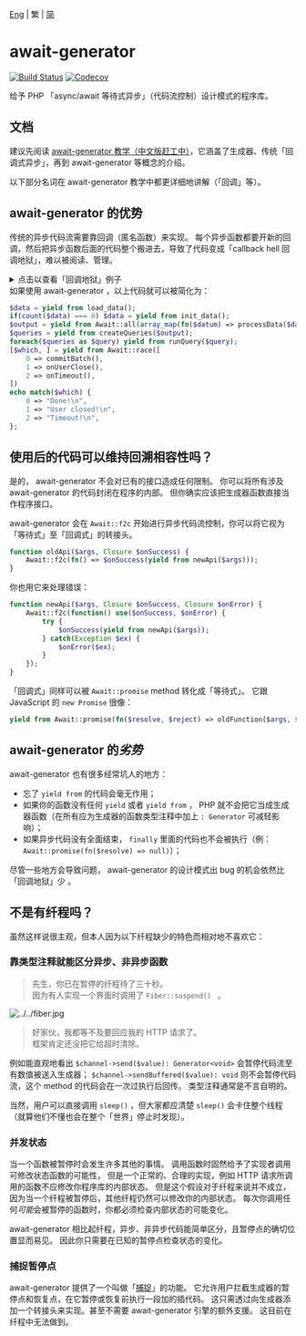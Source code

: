 [Eng](../README.md) | 繁 | [简](../chs)
# await-generator
[![Build Status][ci-badge]][ci-page]
[![Codecov][codecov-badge]][codecov-page]

给予 PHP 「async/await 等待式异步」（代码流控制）设计模式的程序库。

## 文档
建议先阅读 [await-generator 教学（中文版赶工中）](../book)，它涵盖了生成器、传统「回调式异步」，再到 await-generator 等概念的介绍。

以下部分名词在 await-generator 教学中都更详细地讲解（「回调」等）。

## await-generator 的优势
传统的异步代码流需要靠回调（匿名函数）来实现。
每个异步函数都要开新的回调，然后把异步函数后面的代码整个搬进去，导致了代码变成「callback hell 回调地狱」，难以被阅读、管理。
<details>
    <summary>点击以查看「回调地狱」例子</summary>
    
```php
load_data(function($data) {
    $init = count($data) === 0 ? init_data(...) : fn($then) => $then($data);
    $init(function($data) {
        $output = [];
        foreach($data as $k => $datum) {
            processData($datum, function($result) use(&$output, $data) {
                $output[$k] = $result;
                if(count($output) === count($data)) {
                    createQueries($output, function($queries) {
                        $run = function($i) use($queries, &$run) {
                            runQuery($queries[$i], function() use($i, $queries, $run) {
                                if($i === count($queries)) {
                                    $done = false;
                                    commitBatch(function() use(&$done) {
                                        if(!$done) {
                                            $done = true;
                                            echo "Done!\n";
                                        }
                                    });
                                    onUserClose(function() use(&$done) {
                                        if(!$done) {
                                            $done = true;
                                            echo "User closed!\n";
                                        }
                                    });
                                    onTimeout(function() use(&$done) {
                                        if(!$done) {
                                            $done = true;
                                            echo "Timeout!\n";
                                        }
                                    });
                                } else {
                                    $run($i + 1);
                                }
                            });
                        };
                    });
                }
            });
        }
    });
});
```
    
</details>
如果使用 await-generator ，以上代码就可以被简化为：

```php
$data = yield from load_data();
if(count($data) === 0) $data = yield from init_data();
$output = yield from Await::all(array_map(fn($datum) => processData($datum), $data));
$queries = yield from createQueries($output);
foreach($queries as $query) yield from runQuery($query);
[$which, ] = yield from Await::race([
    0 => commitBatch(),
    1 => onUserClose(),
    2 => onTimeout(),
])
echo match($which) {
    0 => "Done!\n",
    1 => "User closed!\n",
    2 => "Timeout!\n",
};
```

## 使用后的代码可以维持回溯相容性吗？
是的， await-generator 不会对已有的接口造成任何限制。
你可以将所有涉及 await-generator 的代码封闭在程序的内部。
但你确实应该把生成器函数直接当作程序接口。

await-generator 会在 `Await::f2c` 开始进行异步代码流控制，你可以将它视为「等待式」至「回调式」的转接头。

```php
function oldApi($args, Closure $onSuccess) {
    Await::f2c(fn() => $onSuccess(yield from newApi($args)));
}
```

你也用它来处理错误：

```php
function newApi($args, Closure $onSuccess, Closure $onError) {
    Await::f2c(function() use($onSuccess, $onError) {
        try {
            $onSuccess(yield from newApi($args));
        } catch(Exception $ex) {
            $onError($ex);
        }
    });
}
```

「回调式」同样可以被 `Await::promise` method 转化成「等待式」。
它跟 JavaScript 的 `new Promise` 很像：

```php
yield from Await::promise(fn($resolve, $reject) => oldFunction($args, $resolve, $reject));
```

## await-generator 的*劣势*
await-generator 也有很多经常坑人的地方：

- 忘了 `yield from` 的代码会毫无作用；
- 如果你的函数没有任何 `yield` 或者 `yield from` ， PHP 就不会把它当成生成器函数（在所有应为生成器的函数类型注释中加上 `: Generator` 可减轻影响）；
- 如果异步代码没有全面结束， `finally` 里面的代码也不会被执行（例： `Await::promise(fn($resolve) => null)`）；

尽管一些地方会导致问题， await-generator 的设计模式出 bug 的机会依然比「回调地狱」少 。

## 不是有纤程吗？
虽然这样说很主观，但本人因为以下纤程缺少的特色而相对地不喜欢它：

### 靠类型注释就能区分异步、非异步函数
> 先生，你已在暂停的纤程待了三十秒。<br />
> 因为有人实现一个界面时调用了 `Fiber::suspend() ` 。

![../../fiber.jpg](https://github.com/SOF3/await-generator/raw/master/fiber.jpeg)

> 好家伙，我都等不及要回应我的 HTTP 请求了。<br />
> 框架肯定还没把它给超时清除。

例如能直观地看出 `$channel->send($value): Generator<void>` 会暂停代码流至有数值被送入生成器； `$channel->sendBuffered($value): void`
则不会暂停代码流，这个 method 的代码会在一次过执行后回传。
类型注释通常是不言自明的。

当然，用户可以直接调用 `sleep()` ，但大家都应清楚 `sleep()` 会卡住整个线程（就算他们不懂也会在整个「世界」停止时发现）。

### 并发状态
当一个函数被暂停时会发生许多其他的事情。
调用函数时固然给予了实现者调用可修改状态函数的可能性，
但是一个正常的、合理的实现，例如 HTTP 请求所调用的函数不应修改你程序库的内部状态。
但是这个假设对于纤程来说并不成立，
因为当一个纤程被暂停后，其他纤程仍然可以修改你的内部状态。
每次你调用任何*可能*会被暂停的函数时，你都必须检查内部状态的可能变化。

await-generator 相比起纤程，异步、非异步代码能简单区分，且暂停点的确切位置显而易见。
因此你只需要在已知的暂停点检查状态的变化。

### 捕捉暂停点
await-generator 提供了一个叫做「[捕捉][trap-pr]」的功能。
它允许用户拦截生成器的暂停点和恢复点，在它暂停或恢复前执行一段加的插代码。
这只需透过向生成器添加一个转接头来实现。甚至不需要 await-generator 引擎的额外支援。
这目前在纤程中无法做到。

[book]: https://sof3.github.io/await-generator/master/
[ci-badge]: https://github.com/SOF3/await-generator/workflows/CI/badge.svg
[ci-page]: https://github.com/SOF3/await-generator/actions?query=workflow%3ACI
[codecov-badge]: https://img.shields.io/codecov/c/github/codecov/example-python.svg
[codecov-page]: https://codecov.io/gh/SOF3/await-generator
[trap-pr]: https://github.com/SOF3/await-generator/pull/106
